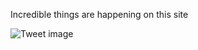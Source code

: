 Incredible things are happening on this site


![Tweet image](/assets/crosspoast/GqOWwHnbAAADsJ6.png)

